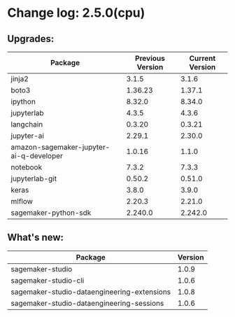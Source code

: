 # Change log: 2.5.0(cpu)

## Upgrades: 

Package | Previous Version | Current Version
---|---|---
jinja2|3.1.5|3.1.6
boto3|1.36.23|1.37.1
ipython|8.32.0|8.34.0
jupyterlab|4.3.5|4.3.6
langchain|0.3.20|0.3.21
jupyter-ai|2.29.1|2.30.0
amazon-sagemaker-jupyter-ai-q-developer|1.0.16|1.1.0
notebook|7.3.2|7.3.3
jupyterlab-git|0.50.2|0.51.0
keras|3.8.0|3.9.0
mlflow|2.20.3|2.21.0
sagemaker-python-sdk|2.240.0|2.242.0

## What's new: 

Package | Version 
---|---
sagemaker-studio|1.0.9
sagemaker-studio-cli|1.0.6
sagemaker-studio-dataengineering-extensions|1.0.8
sagemaker-studio-dataengineering-sessions|1.0.6
